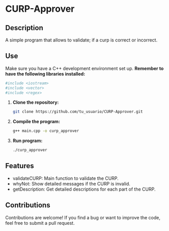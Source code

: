 # CURP-Approver

## Description
A simple program that allows to validate; if a curp is correct or incorrect.

## Use
Make sure you have a C++ development environment set up.
**Remember to have the following libraries installed:**
  ```bash
#include <iostream>
#include <vector>
#include <regex>
   ```

1. **Clone the repository:**
   ```bash
   git clone https://github.com/tu_usuario/CURP-Approver.git
   ```
2. **Compile the program:**
   ```bash
   g++ main.cpp -o curp_approver
   ```

3. **Run program:**
   ```bash
   ./curp_approver
   ```
## Features
* validateCURP: Main function to validate the CURP.
* whyNot: Show detailed messages if the CURP is invalid.
* getDescription: Get detailed descriptions for each part of the CURP.

## Contributions
Contributions are welcome! If you find a bug or want to improve the code, feel free to submit a pull request.
